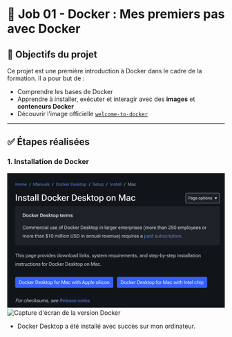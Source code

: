 # 🐳 Job 01 - Docker : Mes premiers pas avec Docker

## 🎯 Objectifs du projet

Ce projet est une première introduction à Docker dans le cadre de la formation. Il a pour but de :

- Comprendre les bases de Docker
- Apprendre à installer, exécuter et interagir avec des **images** et **conteneurs Docker**
- Découvrir l’image officielle [`welcome-to-docker`](https://github.com/docker/welcome-to-docker)

---

## ✅ Étapes réalisées

### 1. Installation de Docker
![Capture d'écran de la version Docker](images/install-docker-01.png)
![Capture d'écran de la version Docker](images/install-docker-02.png)

- Docker Desktop a été installé avec succès sur mon ordinateur.
